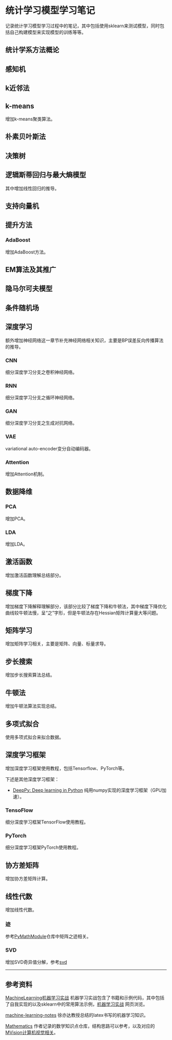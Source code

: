 # 统计学习模型学习笔记

记录统计学习模型学习过程中的笔记，其中包括使用sklearn来测试模型，同时包括自己构建模型来实现模型的训练等等。


## 统计学系方法概论

## 感知机

## k近邻法

## k-means
增加k-means聚类算法。

## 朴素贝叶斯法

## 决策树

## 逻辑斯蒂回归与最大熵模型
其中增加线性回归的推导。

## 支持向量机

## 提升方法

### AdaBoost
增加AdaBoost方法。

## EM算法及其推广

## 隐马尔可夫模型

## 条件随机场

## 深度学习
额外增加神经网络这一章节补充神经网络相关知识，主要是BP误差反向传播算法的推导。

### CNN
细分深度学习分支之卷积神经网络。

### RNN
细分深度学习分支之循环神经网络。

### GAN
细分深度学习分支之生成对抗网络。

### VAE
variational auto-encoder变分自动编码器。

### Attention
增加Attention机制。

## 数据降维

### PCA
增加PCA。

### LDA
增加LDA。

## 激活函数
增加激活函数理解总结部分。

## 梯度下降
增加梯度下降解释理解部分，该部分比较了梯度下降和牛顿法，其中梯度下降优化曲线较牛顿法慢，呈“之”字形，但是牛顿法存在Hessian矩阵计算量大等问题。

## 矩阵学习
增加矩阵学习相关，主要是矩阵、向量、标量求导。

## 步长搜索
增加步长搜索算法总结。

## 牛顿法
增加牛顿法算法实现总结。

## 多项式拟合
使用多项式拟合来拟合数据。

## 深度学习框架
增加深度学习框架使用教程，包括Tensorflow、PyTorch等。

下述是其他深度学习框架：
- [DeepPy: Deep learning in Python](http://andersbll.github.io/deeppy-website/) 纯用numpy实现的深度学习框架（GPU加速）。

### TensoFlow
细分深度学习框架TensorFlow使用教程。

### PyTorch
细分深度学习框架PyTorch使用教程。

## 协方差矩阵
增加协方差矩阵计算。

## 线性代数

增加线性代数。

### 迹

参考[PyMathModule](https://github.com/guanfuchen/PyMathModule)仓库中矩阵之迹相关。

### SVD

增加SVD奇异值分解，参考[svd](./svd/ReadMe.md)


---
## 参考资料

[MachineLearning机器学习实战](https://github.com/apachecn/MachineLearning/tree/master/src/py2.x/ML) 机器学习实战包含了书籍和示例代码，其中包括了自我实现的以及sklearn中的常用算法示例，[机器学习实战](http://ml.apachecn.org/mlia/) 网页浏览。

[machine-learning-notes](https://github.com/roboticcam/machine-learning-notes) 徐亦达教授总结的latex书写的机器学习知识。

[Mathematics](https://github.com/Ewenwan/Mathematics) 作者记录的数学知识点仓库，结构思路可以参考，以及对应的[MVision计算机视觉相关](https://github.com/Ewenwan/MVision)。




